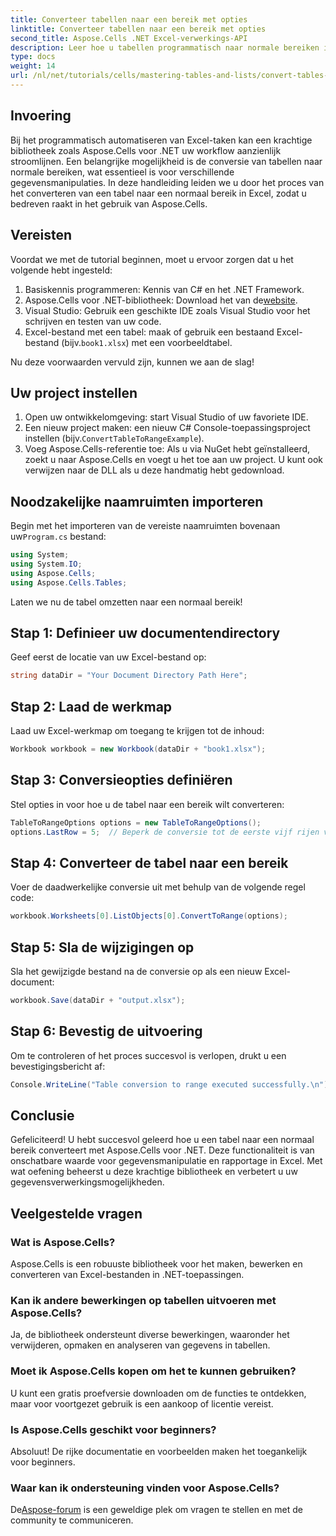 ```yaml
---
title: Converteer tabellen naar een bereik met opties
linktitle: Converteer tabellen naar een bereik met opties
second_title: Aspose.Cells .NET Excel-verwerkings-API
description: Leer hoe u tabellen programmatisch naar normale bereiken in Excel converteert. Of u nu een ervaren ontwikkelaar of een beginner bent, deze tutorial biedt stapsgewijze instructies.
type: docs
weight: 14
url: /nl/net/tutorials/cells/mastering-tables-and-lists/convert-tables-to-range-with-options/
---
```

## Invoering

Bij het programmatisch automatiseren van Excel-taken kan een krachtige bibliotheek zoals Aspose.Cells voor .NET uw workflow aanzienlijk stroomlijnen. Een belangrijke mogelijkheid is de conversie van tabellen naar normale bereiken, wat essentieel is voor verschillende gegevensmanipulaties. In deze handleiding leiden we u door het proces van het converteren van een tabel naar een normaal bereik in Excel, zodat u bedreven raakt in het gebruik van Aspose.Cells.

## Vereisten

Voordat we met de tutorial beginnen, moet u ervoor zorgen dat u het volgende hebt ingesteld:

1. Basiskennis programmeren: Kennis van C# en het .NET Framework.
2.  Aspose.Cells voor .NET-bibliotheek: Download het van de[website](https://releases.aspose.com/cells/net/).
3. Visual Studio: Gebruik een geschikte IDE zoals Visual Studio voor het schrijven en testen van uw code.
4.  Excel-bestand met een tabel: maak of gebruik een bestaand Excel-bestand (bijv.`book1.xlsx`) met een voorbeeldtabel.

Nu deze voorwaarden vervuld zijn, kunnen we aan de slag!

## Uw project instellen

1. Open uw ontwikkelomgeving: start Visual Studio of uw favoriete IDE.
2. Een nieuw project maken: een nieuw C# Console-toepassingsproject instellen (bijv.`ConvertTableToRangeExample`).
3. Voeg Aspose.Cells-referentie toe: Als u via NuGet hebt geïnstalleerd, zoekt u naar Aspose.Cells en voegt u het toe aan uw project. U kunt ook verwijzen naar de DLL als u deze handmatig hebt gedownload.

## Noodzakelijke naamruimten importeren

 Begin met het importeren van de vereiste naamruimten bovenaan uw`Program.cs` bestand:

```csharp
using System;
using System.IO;
using Aspose.Cells;
using Aspose.Cells.Tables;
```

Laten we nu de tabel omzetten naar een normaal bereik!

## Stap 1: Definieer uw documentendirectory

Geef eerst de locatie van uw Excel-bestand op:

```csharp
string dataDir = "Your Document Directory Path Here";
```

## Stap 2: Laad de werkmap

Laad uw Excel-werkmap om toegang te krijgen tot de inhoud:

```csharp
Workbook workbook = new Workbook(dataDir + "book1.xlsx");
```

## Stap 3: Conversieopties definiëren

Stel opties in voor hoe u de tabel naar een bereik wilt converteren:

```csharp
TableToRangeOptions options = new TableToRangeOptions();
options.LastRow = 5;  // Beperk de conversie tot de eerste vijf rijen van de tabel
```

## Stap 4: Converteer de tabel naar een bereik

Voer de daadwerkelijke conversie uit met behulp van de volgende regel code:

```csharp
workbook.Worksheets[0].ListObjects[0].ConvertToRange(options);
```

## Stap 5: Sla de wijzigingen op

Sla het gewijzigde bestand na de conversie op als een nieuw Excel-document:

```csharp
workbook.Save(dataDir + "output.xlsx");
```

## Stap 6: Bevestig de uitvoering

Om te controleren of het proces succesvol is verlopen, drukt u een bevestigingsbericht af:

```csharp
Console.WriteLine("Table conversion to range executed successfully.\n");
```

## Conclusie

Gefeliciteerd! U hebt succesvol geleerd hoe u een tabel naar een normaal bereik converteert met Aspose.Cells voor .NET. Deze functionaliteit is van onschatbare waarde voor gegevensmanipulatie en rapportage in Excel. Met wat oefening beheerst u deze krachtige bibliotheek en verbetert u uw gegevensverwerkingsmogelijkheden.

## Veelgestelde vragen

### Wat is Aspose.Cells?  
Aspose.Cells is een robuuste bibliotheek voor het maken, bewerken en converteren van Excel-bestanden in .NET-toepassingen.

### Kan ik andere bewerkingen op tabellen uitvoeren met Aspose.Cells?  
Ja, de bibliotheek ondersteunt diverse bewerkingen, waaronder het verwijderen, opmaken en analyseren van gegevens in tabellen.

### Moet ik Aspose.Cells kopen om het te kunnen gebruiken?  
U kunt een gratis proefversie downloaden om de functies te ontdekken, maar voor voortgezet gebruik is een aankoop of licentie vereist.

### Is Aspose.Cells geschikt voor beginners?  
Absoluut! De rijke documentatie en voorbeelden maken het toegankelijk voor beginners.

### Waar kan ik ondersteuning vinden voor Aspose.Cells?  
 De[Aspose-forum](https://forum.aspose.com/c/cells/9) is een geweldige plek om vragen te stellen en met de community te communiceren.
